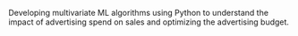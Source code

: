 Developing multivariate ML algorithms using Python to understand the impact of advertising spend on sales and optimizing the advertising budget.
